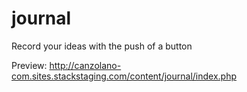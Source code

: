 # journal

Record your ideas with the push of a button

Preview: http://canzolano-com.sites.stackstaging.com/content/journal/index.php

